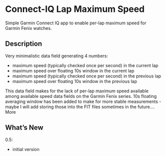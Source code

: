 # Connect-IQ Lap Maximum Speed
Simple Garmin Connect IQ app to enable per-lap maximum speed for Garmin Fenix watches.
## Description
Very minimalistic data field generating 4 numbers:
- maximum speed (typically checked once per second) in the current lap
- maximum speed over floating 10s window in the current lap
- maximum speed (typically checked once per second) in the previous lap
- maximum speed over floating 10s window in the previous lap

This data field makes for the lack of per-lap maximum speed available among available speed data fields on the Garmin Fenix series. 10s floating averaging window has been added to make for more stable measurements - maybe I will add storing those into the FIT files sometimes in the future.… More

## What’s New
0.5:
- initial version
